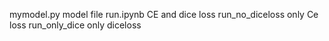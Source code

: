 mymodel.py model file
run.ipynb CE and dice loss
run_no_diceloss only Ce loss
run_only_dice only diceloss
